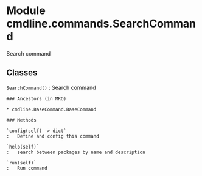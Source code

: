 Module cmdline.commands.SearchCommand
=====================================
Search command

Classes
-------

`SearchCommand()`
:   Search command

    ### Ancestors (in MRO)

    * cmdline.BaseCommand.BaseCommand

    ### Methods

    `config(self) ‑> dict`
    :   Define and config this command

    `help(self)`
    :   search between packages by name and description

    `run(self)`
    :   Run command